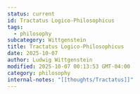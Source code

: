```yaml
---
status: current
id: Tractatus Logico-Philosophicus
tags:
  - philosophy
subcategory: Wittgenstein
title: Tractatus Logico-Philosophicus
date: 2025-10-07
author: Ludwig Wittgenstein
modified: 2025-10-07 00:13:53 GMT-04:00
category: philosophy
internal-notes: "[[thoughts/Tractatus]]"
---
```

